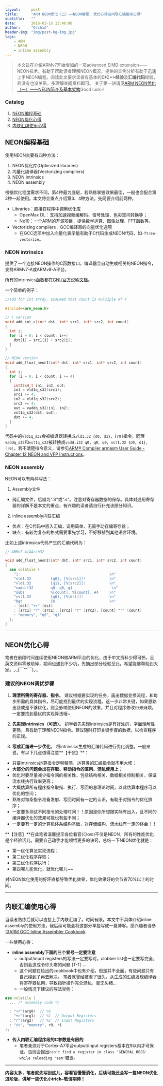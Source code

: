 ```yaml
---
layout:     post
title:      "ARM NEON优化（二）——NEON编程, 优化心得及内联汇编使用心得"
subtitle:   ""
date:       2016-03-16 13:46:00
author:     "Orchid"
header-img: "img/post-bg-img.jpg"
tags:
    - ARM
    - NEON
    - inline assembly
---
```

<script type="text/javascript" src="http://cdn.mathjax.org/mathjax/latest/MathJax.js?config=default"></script>

> 本文旨在介绍ARMv7开始增加的一项advanced SIMD extension——NEON技术。有助于帮助读者理解NEON概况，提供的实例分析有助于迅速上手NEON编程。阅读此文要求读者有基本的**C/C++经验**及**汇编代码**经验，若没有也没关系，多理解查阅资料即可。
关于第一讲请见[ARM NEON优化（一）——NEON简介及基本架构](http://zyddora.github.io/2016/02/28/neon_1/)Good luck~!

### Catalog

1. [NEON编程基础](#section-2)
2. [NEON优化心得](#section-3)
3. [内联汇编使用心得](#section-3)


## NEON编程基础

使用NEON主要有四种方法：

1. NEON优化库(Optimized libraries)
2. 向量化编译器(Vectorizing compilers)
3. NEON intrinsics
4. NEON assembly

根据优化程度需求不同，第4种最为底层，若熟练掌握效果最佳，一般也会配合第3种一起使用。本文将会重点介绍第3、4种方法。先简要介绍前两种。

- Libraries：直接在程序中调用优化库
  * OpenMax DL：支持加速视频编解码、信号处理、色彩空间转换等；
  * Ne10：一个ARM的开源项目，提供数学运算、图像处理、FFT函数等。
- Vectorizing compilers：GCC编译器的向量优化选项
  * 在GCC选项中加入向量化表示能有助于C代码生成NEON代码，如`-ftree-vectorize`。

### **NEON intrinsics**

提供了一个连接NEON操作的C函数接口，编译器会自动生成相关的NEON指令，支持ARMv7-A或ARMv8-A平台。

所有的intrinsics函数都在[GNU官方说明文档](https://gcc.gnu.org/onlinedocs/gcc-4.7.4/gcc/ARM-NEON-Intrinsics.html#ARM-NEON-Intrinsics)。

一个简单的例子：

```cpp
//add for int array. assumed that count is multiple of 4
 
#include<arm_neon.h>
 
// C version
void add_int_c(int* dst, int* src1, int* src2, int count)
{
  int i;
  for (i = 0; i < count; i++)
    dst[i] = src1[i] + src2[i];
  }
}
 
// NEON version
void add_float_neon1(int* dst, int* src1, int* src2, int count)
{
  int i;
  for (i = 0; i < count; i += 4)
  {
    int32x4_t in1, in2, out;
    in1 = vld1q_s32(src1);
    src1 += 4;
    in2 = vld1q_s32(src2);
    src2 += 4;
    out = vaddq_s32(in1, in2);
    vst1q_s32(dst, out);
    dst += 4;
  }
}
```

代码中的`vld1q_s32`会被编译器转换成`vld1.32 {d0, d1}, [r0]`指令，同理`vaddq_s32`和`vst1q_s32`被转换成`vadd.i32 q0, q0, q0`，`vst1.32 {d0, d1}, [r0]`。若不清楚指令意义，请参见[ARM® Compiler armasm User Guide - Chapter 12 NEON and VFP Instructions](http://infocenter.arm.com/help/index.jsp?topic=/com.arm.doc.dui0473j/dom1361289959991.html)。

### **NEON assembly**

NEON可以有两种写法：

1. Assembly文件
  - 纯汇编文件，后缀为".S"或".s"。注意对寄存器数据的保存。具体对通用寄存器的详解不是本文的重点，有兴趣的读者请自行补充该部分知识。
2. inline assembly内联汇编
  - 优点：在C代码中嵌入汇编，调用简单，无需手动存储寄存器；
  - 缺点：有较为复杂的格式需要事先学习，不好移植到其他语言环境。

比如上述intrinsics代码产生的汇编代码为：

```cpp
// ARMv7-A/AArch32

void add_float_neon2(int* dst, int* src1, int* src2, int count)
{
  asm volatile (
    "1:                                         \n"
    "vld1.32         {q0}, [%[src1]]!           \n"
    "vld1.32         {q1}, [%[src2]]!           \n"
    "vadd.f32        q0, q0, q1                  \n"
    "subs            %[count], %[count], #4     \n"
    "vst1.32         {q0}, [%[dst]]!            \n"
    "bgt             1b                         \n"
    : [dst] "+r" (dst)
    : [src1] "r" (src1), [src2] "r" (src2), [count] "r" (count)
    : "memory", "q0", "q1"
  );
}
```
---

## NEON优化心得

笔者在前段时间连续使用NEON做ARM平台的优化，由于中文资料少得可怜，且英文资料零散琐碎，期间也遇到不少坑，先摘出部分经验至此，希望能够帮助到大家。︿(￣︶￣)︿

### 建议的NEON调优步骤

1. **理清所需的寄存器、指令**。
建议根据要实现的任务，画出数据变换流程，和每步所需的具体指令，尽可能找到最优的实现流程。这一步非常关键，如果思路出错或是不够优化，则会影响使用NEON的效果，并且对程序修改带来麻烦，一定要找到最优的实现算法哦~

2. **先实现intrinsics（可选）**。
初学者先实现intrinsics是有好处的，字面理解性更强，且有助于理解NEON指令。建议随时打印关键步骤的数据，以检查程序的正误。

3. **写成汇编进一步优化**。
将intrinsics生成的汇编代码进行优化调整。一般来说，有以下几点值得注意**【干货】**：
  - 只要intrinsics运算指令足够精简，运算类的汇编指令就不用大修；
  - **大部分的问题会出在存取、移动指令的滥用、混乱使用上**；
  - 优化时要尽量减少指令间的相关性，包括结构相关、数据相关控制相关，保证流水线执行效率更高；
  - 大概估算所有程序指令取指、执行、写回的总理论时间，以此估算本程序可以优化的空间；
  - 熟练对每条指令准备发射、写回时间有一定的认识，有助于对指令的优化排序；
  - 一定要多测试不同指令的处理时间！！原因是你所想跟实际有出入，且不同的编译器优化的效果可能也有些不同；
  - 一定要有一定的计算机体系结构基础，对存储结构、流水线有一定的体会！！

**【注意】**在此笔者温馨提示各位看官(⊙o⊙)不仅是NEON，所有的性能优化是个经验活儿，需要自己动手才能领悟更多的诀窍，总结一下NEON优化就是：

- 第一优化算法实现流程；
- 第二优化程序存取；
- 第三优化程序执行；
- 第四哪儿能优化，就优化哪儿~~

对NEON优化使用的好坏直接导致优化效果，优化效果好的会节省70%以上的时间。

---

## 内联汇编使用心得

当读者熟练后就可以直接上手内联汇编了。时间有限，本文中不具体介绍inline assembly的使用方法，我后续可能会将这部分单独写成一篇博客。感兴趣者请参见[ARM GCC Inline Assembler Cookbook](http://www.ethernut.de/en/documents/arm-inline-asm.html)

一些使用心得：

- **inline assembly下面的三个冒号一定要注意**
  * output/input registers的写法一定要写对，clobber list也一定要写完全，否则会造成令你头疼的问题 (T-T) ... 
  * 这个问题在给出的cookbook中也有介绍，但是并不全面，有些问题只有自己碰到了再去解决。 笔者就曾经被虐了很久，从生成的汇编发现编译器将寄存器乱用，导致指针操作完全混乱，毫无头绪...
  * 一般情况下建议的写法举例：

```cpp
asm volatile (
  ... /* assembly code */

  : "+r"(arg0)  // %0
    "+r"(arg1)  // %1  // Output Registers
  : "r"(arg2)   // %2  // Input Registers
  : "cc", "memory", r0, r1
);
```

- **传入内联汇编程序段的C参数是有限的**
  * 笔者亲测对于Cortex-A7平台output/input registers基本在9以内才可保证，否则会报出`can't find a register in class 'GENERAL_REGS' while reloading 'asm'`错误。

---

**内容太多，笔者就先写到这儿，容看官慢慢消化，后续可能还会写一篇NEON优化进阶版，讲解一些优化小trick~敬请期待！**